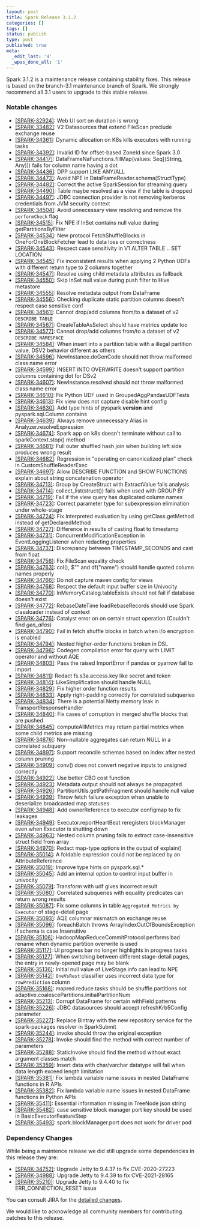 ```yaml
---
layout: post
title: Spark Release 3.1.2
categories: []
tags: []
status: publish
type: post
published: true
meta:
  _edit_last: '4'
  _wpas_done_all: '1'
---
```


Spark 3.1.2 is a maintenance release containing stability fixes. This release is based on the branch-3.1 maintenance branch of Spark. We strongly recommend all 3.1 users to upgrade to this stable release.

### Notable changes

  - [[SPARK-32924]](https://issues.apache.org/jira/browse/SPARK-32924): Web UI sort on duration is wrong
  - [[SPARK-33482]](https://issues.apache.org/jira/browse/SPARK-33482): V2 Datasources that extend FileScan preclude exchange reuse
  - [[SPARK-34361]](https://issues.apache.org/jira/browse/SPARK-34361): Dynamic allocation on K8s kills executors with running tasks
  - [[SPARK-34392]](https://issues.apache.org/jira/browse/SPARK-34392): Invalid ID for offset-based ZoneId since Spark 3.0
  - [[SPARK-34417]](https://issues.apache.org/jira/browse/SPARK-34417): DataFrameNaFunctions.fillMap(values: Seq[(String, Any)]) fails for column name having a dot
  - [[SPARK-34436]](https://issues.apache.org/jira/browse/SPARK-34436): DPP support LIKE ANY/ALL
  - [[SPARK-34473]](https://issues.apache.org/jira/browse/SPARK-34473): Avoid NPE in DataFrameReader.schema(StructType)
  - [[SPARK-34482]](https://issues.apache.org/jira/browse/SPARK-34482): Correct the active SparkSession for streaming query
  - [[SPARK-34490]](https://issues.apache.org/jira/browse/SPARK-34490): Table maybe resolved as a view if the table is dropped
  - [[SPARK-34497]](https://issues.apache.org/jira/browse/SPARK-34497): JDBC connection provider is not removing kerberos credentials from JVM security context
  - [[SPARK-34504]](https://issues.apache.org/jira/browse/SPARK-34504): Avoid unnecessary view resolving and remove the `performCheck` flag
  - [[SPARK-34515]](https://issues.apache.org/jira/browse/SPARK-34515): Fix NPE if InSet contains null value during getPartitionsByFilter
  - [[SPARK-34534]](https://issues.apache.org/jira/browse/SPARK-34534): New protocol FetchShuffleBlocks in OneForOneBlockFetcher lead to data loss or correctness
  - [[SPARK-34543]](https://issues.apache.org/jira/browse/SPARK-34543): Respect case sensitivity in V1 ALTER TABLE .. SET LOCATION
  - [[SPARK-34545]](https://issues.apache.org/jira/browse/SPARK-34545): Fix inconsistent results when applying 2 Python UDFs with different return type to 2 columns together
  - [[SPARK-34547]](https://issues.apache.org/jira/browse/SPARK-34547): Resolve using child metadata attributes as fallback
  - [[SPARK-34550]](https://issues.apache.org/jira/browse/SPARK-34550): Skip InSet null value during push filter to Hive metastore
  - [[SPARK-34555]](https://issues.apache.org/jira/browse/SPARK-34555): Resolve metadata output from DataFrame
  - [[SPARK-34556]](https://issues.apache.org/jira/browse/SPARK-34556): Checking duplicate static partition columns doesn't respect case sensitive conf
  - [[SPARK-34561]](https://issues.apache.org/jira/browse/SPARK-34561): Cannot drop/add columns from/to a dataset of v2 `DESCRIBE TABLE`
  - [[SPARK-34567]](https://issues.apache.org/jira/browse/SPARK-34567): CreateTableAsSelect should have metrics update too
  - [[SPARK-34577]](https://issues.apache.org/jira/browse/SPARK-34577): Cannot drop/add columns from/to a dataset of v2 `DESCRIBE NAMESPACE`
  - [[SPARK-34584]](https://issues.apache.org/jira/browse/SPARK-34584): When insert into a partition table with a illegal partition value, DSV2 behavior different as others
  - [[SPARK-34596]](https://issues.apache.org/jira/browse/SPARK-34596): NewInstance.doGenCode should not throw malformed class name error
  - [[SPARK-34599]](https://issues.apache.org/jira/browse/SPARK-34599): INSERT INTO OVERWRITE doesn't support partition columns containing dot for DSv2
  - [[SPARK-34607]](https://issues.apache.org/jira/browse/SPARK-34607): NewInstance.resolved should not throw malformed class name error
  - [[SPARK-34610]](https://issues.apache.org/jira/browse/SPARK-34610): Fix Python UDF used in GroupedAggPandasUDFTests
  - [[SPARK-34613]](https://issues.apache.org/jira/browse/SPARK-34613): Fix view does not capture disable hint config
  - [[SPARK-34630]](https://issues.apache.org/jira/browse/SPARK-34630): Add type hints of pyspark.__version__ and pyspark.sql.Column.contains
  - [[SPARK-34639]](https://issues.apache.org/jira/browse/SPARK-34639): Always remove unnecessary Alias in Analyzer.resolveExpression
  - [[SPARK-34674]](https://issues.apache.org/jira/browse/SPARK-34674): Spark app on k8s doesn't terminate without call to sparkContext.stop() method
  - [[SPARK-34681]](https://issues.apache.org/jira/browse/SPARK-34681): Full outer shuffled hash join when building left side produces wrong result
  - [[SPARK-34682]](https://issues.apache.org/jira/browse/SPARK-34682): Regression in "operating on canonicalized plan" check in CustomShuffleReaderExec
  - [[SPARK-34697]](https://issues.apache.org/jira/browse/SPARK-34697): Allow DESCRIBE FUNCTION and SHOW FUNCTIONS explain about string concatenation operator
  - [[SPARK-34713]](https://issues.apache.org/jira/browse/SPARK-34713): Group by CreateStruct with ExtractValue fails analysis
  - [[SPARK-34714]](https://issues.apache.org/jira/browse/SPARK-34714): collect_list(struct()) fails when used with GROUP BY
  - [[SPARK-34719]](https://issues.apache.org/jira/browse/SPARK-34719): Fail if the view query has duplicated column names
  - [[SPARK-34723]](https://issues.apache.org/jira/browse/SPARK-34723): Correct parameter type for subexpression elimination under whole-stage
  - [[SPARK-34724]](https://issues.apache.org/jira/browse/SPARK-34724): Fix Interpreted evaluation by using getClass.getMethod instead of getDeclaredMethod
  - [[SPARK-34727]](https://issues.apache.org/jira/browse/SPARK-34727): Difference in results of casting float to timestamp
  - [[SPARK-34731]](https://issues.apache.org/jira/browse/SPARK-34731): ConcurrentModificationException in EventLoggingListener when redacting properties
  - [[SPARK-34737]](https://issues.apache.org/jira/browse/SPARK-34737): Discrepancy between TIMESTAMP_SECONDS and cast from float
  - [[SPARK-34756]](https://issues.apache.org/jira/browse/SPARK-34756): Fix FileScan equality check
  - [[SPARK-34763]](https://issues.apache.org/jira/browse/SPARK-34763): col(), $"<name>" and df("name") should handle quoted column names properly
  - [[SPARK-34766]](https://issues.apache.org/jira/browse/SPARK-34766): Do not capture maven config for views
  - [[SPARK-34768]](https://issues.apache.org/jira/browse/SPARK-34768): Respect the default input buffer size in Univocity
  - [[SPARK-34770]](https://issues.apache.org/jira/browse/SPARK-34770): InMemoryCatalog.tableExists should not fail if database doesn't exist
  - [[SPARK-34772]](https://issues.apache.org/jira/browse/SPARK-34772): RebaseDateTime loadRebaseRecords should use Spark classloader instead of context
  - [[SPARK-34776]](https://issues.apache.org/jira/browse/SPARK-34776): Catalyst error on on certain struct operation (Couldn't find _gen_alias_)
  - [[SPARK-34790]](https://issues.apache.org/jira/browse/SPARK-34790): Fail in fetch shuffle blocks in batch when i/o encryption is enabled
  - [[SPARK-34794]](https://issues.apache.org/jira/browse/SPARK-34794): Nested higher-order functions broken in DSL
  - [[SPARK-34796]](https://issues.apache.org/jira/browse/SPARK-34796): Codegen compilation error for query with LIMIT operator and without AQE
  - [[SPARK-34803]](https://issues.apache.org/jira/browse/SPARK-34803): Pass the raised ImportError if pandas or pyarrow fail to import
  - [[SPARK-34811]](https://issues.apache.org/jira/browse/SPARK-34811): Redact fs.s3a.access.key like secret and token
  - [[SPARK-34814]](https://issues.apache.org/jira/browse/SPARK-34814): LikeSimplification should handle NULL
  - [[SPARK-34829]](https://issues.apache.org/jira/browse/SPARK-34829): Fix higher order function results
  - [[SPARK-34833]](https://issues.apache.org/jira/browse/SPARK-34833): Apply right-padding correctly for correlated subqueries
  - [[SPARK-34834]](https://issues.apache.org/jira/browse/SPARK-34834): There is a potential Netty memory leak in TransportResponseHandler
  - [[SPARK-34840]](https://issues.apache.org/jira/browse/SPARK-34840): Fix cases of corruption in merged shuffle blocks that are pushed
  - [[SPARK-34845]](https://issues.apache.org/jira/browse/SPARK-34845): computeAllMetrics may return partial metrics when some child metrics are missing
  - [[SPARK-34876]](https://issues.apache.org/jira/browse/SPARK-34876): Non-nullable aggregates can return NULL in a correlated subquery
  - [[SPARK-34897]](https://issues.apache.org/jira/browse/SPARK-34897): Support reconcile schemas based on index after nested column pruning
  - [[SPARK-34909]](https://issues.apache.org/jira/browse/SPARK-34909): conv() does not convert negative inputs to unsigned correctly
  - [[SPARK-34922]](https://issues.apache.org/jira/browse/SPARK-34922): Use better CBO cost function
  - [[SPARK-34923]](https://issues.apache.org/jira/browse/SPARK-34923): Metadata output should not always be propagated
  - [[SPARK-34926]](https://issues.apache.org/jira/browse/SPARK-34926): PartitionUtils.getPathFragment should handle null value
  - [[SPARK-34939]](https://issues.apache.org/jira/browse/SPARK-34939): Throw fetch failure exception when unable to deserialize broadcasted map statuses
  - [[SPARK-34948]](https://issues.apache.org/jira/browse/SPARK-34948): Add ownerReference to executor configmap to fix leakages
  - [[SPARK-34949]](https://issues.apache.org/jira/browse/SPARK-34949): Executor.reportHeartBeat reregisters blockManager even when Executor is shutting down
  - [[SPARK-34963]](https://issues.apache.org/jira/browse/SPARK-34963): Nested column pruning fails to extract case-insensitive struct field from array
  - [[SPARK-34970]](https://issues.apache.org/jira/browse/SPARK-34970): Redact map-type options in the output of explain()
  - [[SPARK-35014]](https://issues.apache.org/jira/browse/SPARK-35014): A foldable expression could not be replaced by an AttributeReference
  - [[SPARK-35019]](https://issues.apache.org/jira/browse/SPARK-35019): Improve type hints on pyspark.sql.*
  - [[SPARK-35045]](https://issues.apache.org/jira/browse/SPARK-35045): Add an internal option to control input buffer in univocity
  - [[SPARK-35079]](https://issues.apache.org/jira/browse/SPARK-35079): Transform with udf gives incorrect result
  - [[SPARK-35080]](https://issues.apache.org/jira/browse/SPARK-35080): Correlated subqueries with equality predicates can return wrong results
  - [[SPARK-35087]](https://issues.apache.org/jira/browse/SPARK-35087): Fix some columns in table `Aggregated Metrics by Executor` of stage-detail page
  - [[SPARK-35093]](https://issues.apache.org/jira/browse/SPARK-35093): AQE columnar mismatch on exchange reuse
  - [[SPARK-35096]](https://issues.apache.org/jira/browse/SPARK-35096): foreachBatch throws ArrayIndexOutOfBoundsException if schema is case Insensitive
  - [[SPARK-35106]](https://issues.apache.org/jira/browse/SPARK-35106): HadoopMapReduceCommitProtocol performs bad rename when dynamic partition overwrite is used
  - [[SPARK-35117]](https://issues.apache.org/jira/browse/SPARK-35117): UI progress bar no longer highlights in progress tasks
  - [[SPARK-35127]](https://issues.apache.org/jira/browse/SPARK-35127): When switching between different stage-detail pages, the entry in newly-opened page may be blank
  - [[SPARK-35136]](https://issues.apache.org/jira/browse/SPARK-35136): Initial null value of LiveStage.info can lead to NPE
  - [[SPARK-35142]](https://issues.apache.org/jira/browse/SPARK-35142): `OneVsRest` classifier uses incorrect data type for `rawPrediction` column
  - [[SPARK-35168]](https://issues.apache.org/jira/browse/SPARK-35168): mapred.reduce.tasks should be shuffle.partitions not adaptive.coalescePartitions.initialPartitionNum
  - [[SPARK-35213]](https://issues.apache.org/jira/browse/SPARK-35213): Corrupt DataFrame for certain withField patterns
  - [[SPARK-35226]](https://issues.apache.org/jira/browse/SPARK-35226): JDBC datasources should accept refreshKrb5Config parameter
  - [[SPARK-35227]](https://issues.apache.org/jira/browse/SPARK-35227): Replace Bintray with the new repository service for the spark-packages resolver in SparkSubmit
  - [[SPARK-35244]](https://issues.apache.org/jira/browse/SPARK-35244): invoke should throw the original exception
  - [[SPARK-35278]](https://issues.apache.org/jira/browse/SPARK-35278): Invoke should find the method with correct number of parameters
  - [[SPARK-35288]](https://issues.apache.org/jira/browse/SPARK-35288): StaticInvoke should find the method without exact argument classes match
  - [[SPARK-35359]](https://issues.apache.org/jira/browse/SPARK-35359): Insert data with char/varchar datatype will fail when data length exceed length limitation
  - [[SPARK-35381]](https://issues.apache.org/jira/browse/SPARK-35381): Fix lambda variable name issues in nested DataFrame functions in R APIs
  - [[SPARK-35382]](https://issues.apache.org/jira/browse/SPARK-35382): Fix lambda variable name issues in nested DataFrame functions in Python APIs
  - [[SPARK-35411]](https://issues.apache.org/jira/browse/SPARK-35411): Essential information missing in TreeNode json string
  - [[SPARK-35482]](https://issues.apache.org/jira/browse/SPARK-35482): case sensitive block manager port key should be used in BasicExecutorFeatureStep
  - [[SPARK-35493]](https://issues.apache.org/jira/browse/SPARK-35493): spark.blockManager.port does not work for driver pod

### Dependency Changes

While being a maintence release we did still upgrade some dependencies in this release they are:

  - [[SPARK-34752]](https://issues.apache.org/jira/browse/SPARK-34752): Upgrade Jetty to 9.4.37 to fix CVE-2020-27223
  - [[SPARK-34988]](https://issues.apache.org/jira/browse/SPARK-34988): Upgrade Jetty to 9.4.39 to fix CVE-2021-28165
  - [[SPARK-35210]](https://issues.apache.org/jira/browse/SPARK-35210): Upgrade Jetty to 9.4.40 to fix ERR_CONNECTION_RESET issue

You can consult JIRA for the [detailed changes](https://s.apache.org/spark-3.1.2).

We would like to acknowledge all community members for contributing patches to this release.
